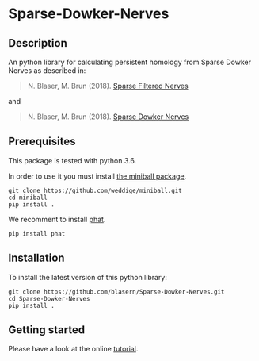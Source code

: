 # Sparse-Dowker-Nerves

## Description

An python library for calculating persistent homology from Sparse Dowker Nerves as described in:
 

> N. Blaser, M. Brun (2018). [Sparse Filtered Nerves](https://arxiv.org/abs/1810.02149)

and

> N. Blaser, M. Brun (2018). [Sparse Dowker Nerves](https://arxiv.org/abs/1802.03655)

## Prerequisites

This package is tested with python 3.6. 

In order to use it you must install [the miniball package](https://github.com/weddige/miniball).

    git clone https://github.com/weddige/miniball.git
    cd miniball
    pip install .
    
We recomment to install [phat](https://pypi.org/project/phat/).

    pip install phat 
    
## Installation

To install the latest version of this python library:

    git clone https://github.com/blasern/Sparse-Dowker-Nerves.git
    cd Sparse-Dowker-Nerves
    pip install .

## Getting started

Please have a look at the online [tutorial](https://mbr085.github.io/Sparse-Dowker-Nerves). 
